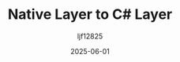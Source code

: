 ---
title: "Native Layer to C# Layer"
layout: single
date: 2025-06-01
categories: [笔记]
tags: [Unity, Underlying Principle]
author: "ljf12825"
permalink: /posts/2025-07-15-Native-Layer-to-C#-Layer/
---
